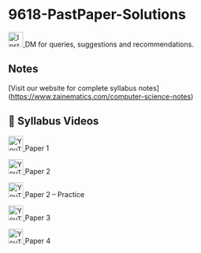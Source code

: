 # 9618-PastPaper-Solutions

<a href="https://www.instagram.com/kurlyatzainematics/">
  <img src="https://cdn-icons-png.flaticon.com/512/174/174855.png" alt="Instagram" width="30" height="30">
</a> DM for queries, suggestions and recommendations.

## Notes
[Visit our website for complete syllabus notes] (https://www.zainematics.com/computer-science-notes)
## 🎥 Syllabus Videos

<!-- Playlist 1 -->
<p>
  <a href="https://www.youtube.com/playlist?list=PLLyqGZba3Xv2D-u3P3-p7fk9zXaRlxG5x" target="_blank">
    <img src="https://cdn-icons-png.flaticon.com/512/1384/1384060.png" alt="YouTube Playlist 1" width="30" height="30">
  </a> Paper 1
</p>

<!-- Playlist 2 -->
<p>
  <a href="https://www.youtube.com/playlist?list=PLLyqGZba3Xv1Oac_sXK5bGJjplo-mw4mP" target="_blank">
    <img src="https://cdn-icons-png.flaticon.com/512/1384/1384060.png" alt="YouTube Playlist 2" width="30" height="30">
  </a> Paper 2
</p>

<!-- Playlist 3 -->
<p>
  <a href="https://www.youtube.com/playlist?list=PLLyqGZba3Xv0pVjwNnc21_lBBCxfQoQHE" target="_blank">
    <img src="https://cdn-icons-png.flaticon.com/512/1384/1384060.png" alt="YouTube Playlist 3" width="30" height="30">
  </a> Paper 2 – Practice
</p>

<!-- Playlist 4 -->
<p>
  <a href="https://www.youtube.com/playlist?list=PLLyqGZba3Xv1VU_rzic0xB7VUXdLfXRbj" target="_blank">
    <img src="https://cdn-icons-png.flaticon.com/512/1384/1384060.png" alt="YouTube Playlist 4" width="30" height="30">
  </a> Paper 3
</p>

<!-- Playlist 5 -->
<p>
  <a href="https://www.youtube.com/playlist?list=PLLyqGZba3Xv1b1DuU85La2i_N-7lEpUt9" target="_blank">
    <img src="https://cdn-icons-png.flaticon.com/512/1384/1384060.png" alt="YouTube Playlist 5" width="30" height="30">
  </a> Paper 4
</p>
